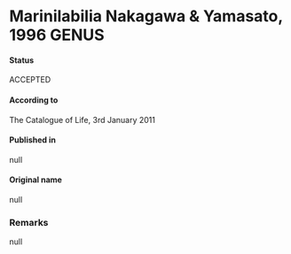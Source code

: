 # Marinilabilia Nakagawa & Yamasato, 1996 GENUS

#### Status
ACCEPTED

#### According to
The Catalogue of Life, 3rd January 2011

#### Published in
null

#### Original name
null

### Remarks
null